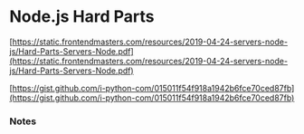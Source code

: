 # Node.js Hard Parts

[https://static.frontendmasters.com/resources/2019-04-24-servers-node-js/Hard-Parts-Servers-Node.pdf](https://static.frontendmasters.com/resources/2019-04-24-servers-node-js/Hard-Parts-Servers-Node.pdf)

[https://gist.github.com/i-python-com/015011f54f918a1942b6fce70ced87fb](https://gist.github.com/i-python-com/015011f54f918a1942b6fce70ced87fb)

### Notes